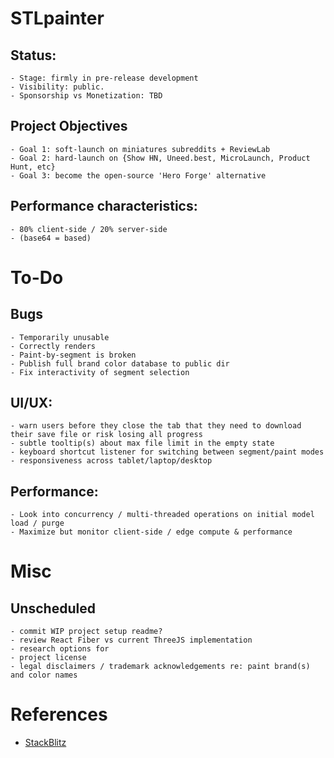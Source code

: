 # STLpainter
  ## Status:
    - Stage: firmly in pre-release development
    - Visibility: public.
    - Sponsorship vs Monetization: TBD
  ## Project Objectives
    - Goal 1: soft-launch on miniatures subreddits + ReviewLab
    - Goal 2: hard-launch on {Show HN, Uneed.best, MicroLaunch, Product Hunt, etc}
    - Goal 3: become the open-source 'Hero Forge' alternative
  ## Performance characteristics: 
    - 80% client-side / 20% server-side
    - (base64 = based)

# To-Do
  ## Bugs
    - Temporarily unusable
    - Correctly renders
    - Paint-by-segment is broken
    - Publish full brand color database to public dir
    - Fix interactivity of segment selection
  ## UI/UX:
    - warn users before they close the tab that they need to download their save file or risk losing all progress
    - subtle tooltip(s) about max file limit in the empty state
    - keyboard shortcut listener for switching between segment/paint modes
    - responsiveness across tablet/laptop/desktop
  ## Performance:
    - Look into concurrency / multi-threaded operations on initial model load / purge
    - Maximize but monitor client-side / edge compute & performance

# Misc
  ## Unscheduled
    - commit WIP project setup readme?
    - review React Fiber vs current ThreeJS implementation
    - research options for
    - project license
    - legal disclaimers / trademark acknowledgements re: paint brand(s) and color names

# References
- [StackBlitz](https://stackblitz.com/~/github.com/GoDjMike/STLpainter)
